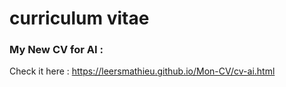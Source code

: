 # curriculum vitae

### My New CV for AI :
Check it here : https://leersmathieu.github.io/Mon-CV/cv-ai.html


